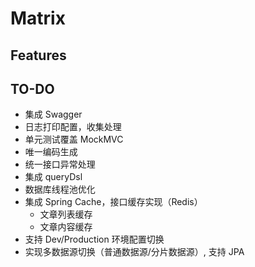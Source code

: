# Matrix

## Features

## TO-DO
- 集成 Swagger
- 日志打印配置，收集处理
- 单元测试覆盖 MockMVC
- 唯一编码生成
- 统一接口异常处理
- 集成 queryDsl
- 数据库线程池优化
- 集成 Spring Cache，接口缓存实现（Redis）
  - 文章列表缓存
  - 文章内容缓存
- 支持 Dev/Production 环境配置切换
- 实现多数据源切换（普通数据源/分片数据源）, 支持 JPA